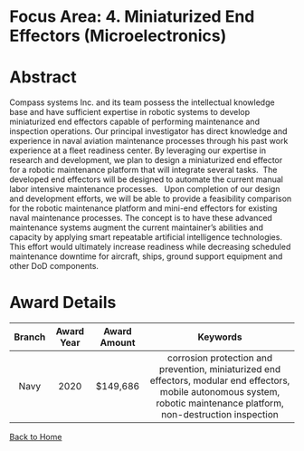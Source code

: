 
Focus Area: 4. Miniaturized End Effectors (Microelectronics)
============================================================

# Abstract


Compass systems Inc. and its team possess the intellectual knowledge base and have sufficient expertise in robotic systems to develop miniaturized end effectors capable of performing maintenance and inspection operations. Our principal investigator has direct knowledge and experience in naval aviation maintenance processes through his past work experience at a fleet readiness center. By leveraging our expertise in research and development, we plan to design a miniaturized end effector for a robotic maintenance platform that will integrate several tasks.  The developed end effectors will be designed to automate the current manual labor intensive maintenance processes.   Upon completion of our design and development efforts, we will be able to provide a feasibility comparison for the robotic maintenance platform and mini-end effectors for existing naval maintenance processes. The concept is to have these advanced maintenance systems augment the current maintainer’s abilities and capacity by applying smart repeatable artificial intelligence technologies. This effort would ultimately increase readiness while decreasing scheduled maintenance downtime for aircraft, ships, ground support equipment and other DoD components.  

# Award Details

|Branch|Award Year|Award Amount|Keywords|
| :---: | :---: | :---: | :---: |
|Navy|2020|$149,686|corrosion protection and prevention, miniaturized end effectors, modular end effectors, mobile autonomous system, robotic maintenance platform, non-destruction inspection|
  
  


[Back to Home](https://github.com/chrischow/dod_sbir_awards/JH/#2200)